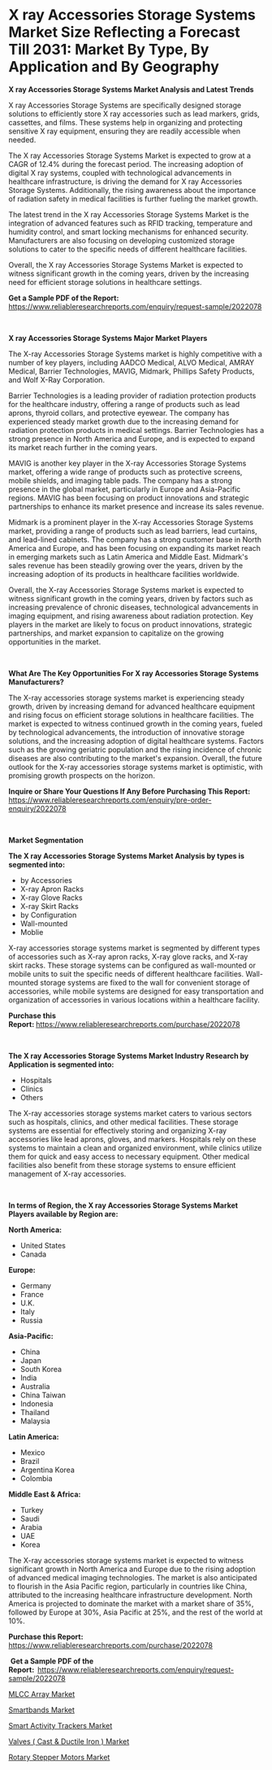 <p><h1>X ray Accessories Storage Systems Market Size Reflecting a Forecast Till 2031: Market By Type, By Application and By Geography</h1></p><p><strong>X ray Accessories Storage Systems Market Analysis and Latest Trends</strong></p>
<p><p>X ray Accessories Storage Systems are specifically designed storage solutions to efficiently store X ray accessories such as lead markers, grids, cassettes, and films. These systems help in organizing and protecting sensitive X ray equipment, ensuring they are readily accessible when needed.</p><p>The X ray Accessories Storage Systems Market is expected to grow at a CAGR of 12.4% during the forecast period. The increasing adoption of digital X ray systems, coupled with technological advancements in healthcare infrastructure, is driving the demand for X ray Accessories Storage Systems. Additionally, the rising awareness about the importance of radiation safety in medical facilities is further fueling the market growth.</p><p>The latest trend in the X ray Accessories Storage Systems Market is the integration of advanced features such as RFID tracking, temperature and humidity control, and smart locking mechanisms for enhanced security. Manufacturers are also focusing on developing customized storage solutions to cater to the specific needs of different healthcare facilities.</p><p>Overall, the X ray Accessories Storage Systems Market is expected to witness significant growth in the coming years, driven by the increasing need for efficient storage solutions in healthcare settings.</p></p>
<p><strong>Get a Sample PDF of the Report:&nbsp;</strong> <a href="https://www.reliableresearchreports.com/enquiry/request-sample/2022078">https://www.reliableresearchreports.com/enquiry/request-sample/2022078</a></p>
<p>&nbsp;</p>
<p><strong>X ray Accessories Storage Systems Major Market Players</strong></p>
<p><p>The X-ray Accessories Storage Systems market is highly competitive with a number of key players, including AADCO Medical, ALVO Medical, AMRAY Medical, Barrier Technologies, MAVIG, Midmark, Phillips Safety Products, and Wolf X-Ray Corporation.</p><p>Barrier Technologies is a leading provider of radiation protection products for the healthcare industry, offering a range of products such as lead aprons, thyroid collars, and protective eyewear. The company has experienced steady market growth due to the increasing demand for radiation protection products in medical settings. Barrier Technologies has a strong presence in North America and Europe, and is expected to expand its market reach further in the coming years.</p><p>MAVIG is another key player in the X-ray Accessories Storage Systems market, offering a wide range of products such as protective screens, mobile shields, and imaging table pads. The company has a strong presence in the global market, particularly in Europe and Asia-Pacific regions. MAVIG has been focusing on product innovations and strategic partnerships to enhance its market presence and increase its sales revenue.</p><p>Midmark is a prominent player in the X-ray Accessories Storage Systems market, providing a range of products such as lead barriers, lead curtains, and lead-lined cabinets. The company has a strong customer base in North America and Europe, and has been focusing on expanding its market reach in emerging markets such as Latin America and Middle East. Midmark's sales revenue has been steadily growing over the years, driven by the increasing adoption of its products in healthcare facilities worldwide.</p><p>Overall, the X-ray Accessories Storage Systems market is expected to witness significant growth in the coming years, driven by factors such as increasing prevalence of chronic diseases, technological advancements in imaging equipment, and rising awareness about radiation protection. Key players in the market are likely to focus on product innovations, strategic partnerships, and market expansion to capitalize on the growing opportunities in the market.</p></p>
<p>&nbsp;</p>
<p><strong>What Are The Key Opportunities For X ray Accessories Storage Systems Manufacturers?</strong></p>
<p><p>The X-ray accessories storage systems market is experiencing steady growth, driven by increasing demand for advanced healthcare equipment and rising focus on efficient storage solutions in healthcare facilities. The market is expected to witness continued growth in the coming years, fueled by technological advancements, the introduction of innovative storage solutions, and the increasing adoption of digital healthcare systems. Factors such as the growing geriatric population and the rising incidence of chronic diseases are also contributing to the market's expansion. Overall, the future outlook for the X-ray accessories storage systems market is optimistic, with promising growth prospects on the horizon.</p></p>
<p><strong>Inquire or Share Your Questions If Any Before Purchasing This Report:</strong> <a href="https://www.reliableresearchreports.com/enquiry/pre-order-enquiry/2022078">https://www.reliableresearchreports.com/enquiry/pre-order-enquiry/2022078</a></p>
<p>&nbsp;</p>
<p><strong>Market Segmentation</strong></p>
<p><strong>The X ray Accessories Storage Systems Market Analysis by types is segmented into:</strong></p>
<p><ul><li>by Accessories</li><li>X-ray Apron Racks</li><li>X-ray Glove Racks</li><li>X-ray Skirt Racks</li><li>by Configuration</li><li>Wall-mounted</li><li>Moblie</li></ul></p>
<p><p>X-ray accessories storage systems market is segmented by different types of accessories such as X-ray apron racks, X-ray glove racks, and X-ray skirt racks. These storage systems can be configured as wall-mounted or mobile units to suit the specific needs of different healthcare facilities. Wall-mounted storage systems are fixed to the wall for convenient storage of accessories, while mobile systems are designed for easy transportation and organization of accessories in various locations within a healthcare facility.</p></p>
<p><strong>Purchase this Report:&nbsp;</strong><a href="https://www.reliableresearchreports.com/purchase/2022078">https://www.reliableresearchreports.com/purchase/2022078</a></p>
<p>&nbsp;</p>
<p><strong>The X ray Accessories Storage Systems Market Industry Research by Application is segmented into:</strong></p>
<p><ul><li>Hospitals</li><li>Clinics</li><li>Others</li></ul></p>
<p><p>The X-ray accessories storage systems market caters to various sectors such as hospitals, clinics, and other medical facilities. These storage systems are essential for effectively storing and organizing X-ray accessories like lead aprons, gloves, and markers. Hospitals rely on these systems to maintain a clean and organized environment, while clinics utilize them for quick and easy access to necessary equipment. Other medical facilities also benefit from these storage systems to ensure efficient management of X-ray accessories.</p></p>
<p>&nbsp;</p>
<p><strong>In terms of Region, the X ray Accessories Storage Systems Market Players available by Region are:</strong></p>
<p>
    <p> <strong> North America: </strong>
        <ul>
            <li>United States</li>
            <li>Canada</li>
        </ul>
        </p> 
    <p> <strong> Europe: </strong>
        <ul>
            <li>Germany</li>
            <li>France</li>
            <li>U.K.</li>
            <li>Italy</li>
            <li>Russia</li>
        </ul>
        </p> 
    <p> <strong> Asia-Pacific: </strong>
        <ul>
            <li>China</li>
            <li>Japan</li>
            <li>South Korea</li>
            <li>India</li>
            <li>Australia</li>
            <li>China Taiwan</li>
            <li>Indonesia</li>
            <li>Thailand</li>
            <li>Malaysia</li>
        </ul>
        </p> 
    <p> <strong> Latin America: </strong>
        <ul>
            <li>Mexico</li>
            <li>Brazil</li>
            <li>Argentina Korea</li>
            <li>Colombia</li>
        </ul>
        </p> 
    <p> <strong> Middle East & Africa: </strong>
        <ul>
            <li>Turkey</li>
            <li>Saudi</li>
            <li>Arabia</li>
            <li>UAE</li>
            <li>Korea</li>
        </ul>
    </p>
    </p>
<p><p>The X-ray accessories storage systems market is expected to witness significant growth in North America and Europe due to the rising adoption of advanced medical imaging technologies. The market is also anticipated to flourish in the Asia Pacific region, particularly in countries like China, attributed to the increasing healthcare infrastructure development. North America is projected to dominate the market with a market share of 35%, followed by Europe at 30%, Asia Pacific at 25%, and the rest of the world at 10%.</p></p>
<p><strong>Purchase this Report: </strong><a href="https://www.reliableresearchreports.com/purchase/2022078">https://www.reliableresearchreports.com/purchase/2022078</a></p>
<p>&nbsp;<strong>Get a Sample PDF of the Report:&nbsp;&nbsp;</strong><a href="https://www.reliableresearchreports.com/enquiry/request-sample/2022078">https://www.reliableresearchreports.com/enquiry/request-sample/2022078</a></p>
<p><strong></strong></p>
<p><p><a href="https://view.publitas.com/reportprime-1/mlcc-array-market-size-reflecting-a-forecast-till-2031-market-by-type-by-application-and-by-geography/">MLCC Array Market</a></p><p><a href="https://natural-crush-b99.notion.site/Smartbands-Market-Offer-Valuable-Insights-into-Market-Size-Market-Share-Market-Trends-and-Project-1cc73d2f2d3f4745ad0fe0f39fbe20a3">Smartbands Market</a></p><p><a href="https://boundless-drawbridge-702.notion.site/Smart-Activity-Trackers-Market-Size-Furnishes-Valuable-Information-Encompassing-Market-Share-Market-a3c9c97e170146daa102189a41961ebb">Smart Activity Trackers Market</a></p><p><a href="https://gamy-alyssum-396.notion.site/Valves-Cast-Ductile-Iron-Market-Size-Furnishes-Valuable-Information-Encompassing-Market-Share--c373e552ee3b415a84c4fdf67c53ac68">Valves ( Cast & Ductile Iron ) Market</a></p><p><a href="https://view.publitas.com/reportprime-1/rotary-stepper-motors-market-a-comprehensive-report-of-its-market-share-growth-trends-2024-2031/">Rotary Stepper Motors Market</a></p></p>